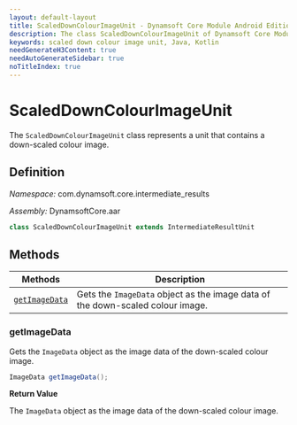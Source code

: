 ```yaml
---
layout: default-layout
title: ScaledDownColourImageUnit - Dynamsoft Core Module Android Edition API Reference
description: The class ScaledDownColourImageUnit of Dynamsoft Core Module represents a unit that contains a down-scaled colour image.
keywords: scaled down colour image unit, Java, Kotlin
needGenerateH3Content: true
needAutoGenerateSidebar: true
noTitleIndex: true
---
```


# ScaledDownColourImageUnit

The `ScaledDownColourImageUnit` class represents a unit that contains a down-scaled colour image.

## Definition

*Namespace:* com.dynamsoft.core.intermediate_results

*Assembly:* DynamsoftCore.aar

```java
class ScaledDownColourImageUnit extends IntermediateResultUnit
```

## Methods

| Methods | Description |
| ------- | ----------- |
| [`getImageData`](#getimagedata) | Gets the `ImageData` object as the image data of the down-scaled colour image. |

### getImageData

Gets the `ImageData` object as the image data of the down-scaled colour image.

```java
ImageData getImageData();
```

**Return Value**

The `ImageData` object as the image data of the down-scaled colour image.
